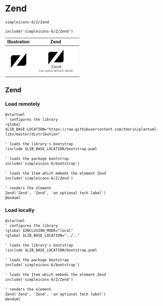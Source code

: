 # Zend


```text
simpleicons-6/Z/Zend
```

```text
include('simpleicons-6/Z/Zend')
```



| Illustration | Zend |
| :---: | :---: |
| ![illustration for Illustration](../../simpleicons-6/Z/Zend.png) | ![illustration for Zend](../../simpleicons-6/Z/Zend.Local.png) |




## Zend

### Load remotely
```plantuml
@startuml
' configures the library
!global $LIB_BASE_LOCATION="https://raw.githubusercontent.com/tmorin/plantuml-libs/master/distribution"

' loads the library's bootstrap
!include $LIB_BASE_LOCATION/bootstrap.puml

' loads the package bootstrap
include('simpleicons-6/bootstrap')

' loads the Item which embeds the element Zend
include('simpleicons-6/Z/Zend')

' renders the element
Zend('Zend', 'Zend', 'an optional tech label')
@enduml
```

### Load locally
```plantuml
@startuml
' configures the library
!global $INCLUSION_MODE="local"
!global $LIB_BASE_LOCATION="../.."

' loads the library's bootstrap
!include $LIB_BASE_LOCATION/bootstrap.puml

' loads the package bootstrap
include('simpleicons-6/bootstrap')

' loads the Item which embeds the element Zend
include('simpleicons-6/Z/Zend')

' renders the element
Zend('Zend', 'Zend', 'an optional tech label')
@enduml
```

